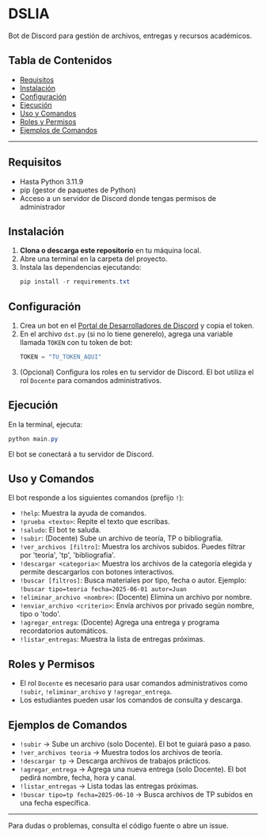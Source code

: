 # DSLIA

Bot de Discord para gestión de archivos, entregas y recursos académicos.

## Tabla de Contenidos
- [Requisitos](#requisitos)
- [Instalación](#instalación)
- [Configuración](#configuración)
- [Ejecución](#ejecución)
- [Uso y Comandos](#uso-y-comandos)
- [Roles y Permisos](#roles-y-permisos)
- [Ejemplos de Comandos](#ejemplos-de-comandos)

---

## Requisitos
- Hasta Python 3.11.9
- pip (gestor de paquetes de Python)
- Acceso a un servidor de Discord donde tengas permisos de administrador

## Instalación
1. **Clona o descarga este repositorio** en tu máquina local.
2. Abre una terminal en la carpeta del proyecto.
3. Instala las dependencias ejecutando:
   ```powershell
   pip install -r requirements.txt
   ```

## Configuración
1. Crea un bot en el [Portal de Desarrolladores de Discord](https://discord.com/developers/applications) y copia el token.
2. En el archivo `dst.py` (si no lo tiene generelo), agrega una variable llamada `TOKEN` con tu token de bot:
   ```python
   TOKEN = "TU_TOKEN_AQUI"
   ```
3. (Opcional) Configura los roles en tu servidor de Discord. El bot utiliza el rol `Docente` para comandos administrativos.

## Ejecución
En la terminal, ejecuta:
```powershell
python main.py
```
El bot se conectará a tu servidor de Discord.

## Uso y Comandos
El bot responde a los siguientes comandos (prefijo `!`):
- `!help`: Muestra la ayuda de comandos.
- `!prueba <texto>`: Repite el texto que escribas.
- `!saludo`: El bot te saluda.
- `!subir`: (Docente) Sube un archivo de teoría, TP o bibliografía.
- `!ver_archivos [filtro]`: Muestra los archivos subidos. Puedes filtrar por 'teoria', 'tp', 'bibliografia'.
- `!descargar <categoria>`: Muestra los archivos de la categoría elegida y permite descargarlos con botones interactivos.
- `!buscar [filtros]`: Busca materiales por tipo, fecha o autor. Ejemplo: `!buscar tipo=teoria fecha=2025-06-01 autor=Juan`
- `!eliminar_archivo <nombre>`: (Docente) Elimina un archivo por nombre.
- `!enviar_archivo <criterio>`: Envía archivos por privado según nombre, tipo o 'todo'.
- `!agregar_entrega`: (Docente) Agrega una entrega y programa recordatorios automáticos.
- `!listar_entregas`: Muestra la lista de entregas próximas.

## Roles y Permisos
- El rol `Docente` es necesario para usar comandos administrativos como `!subir`, `!eliminar_archivo` y `!agregar_entrega`.
- Los estudiantes pueden usar los comandos de consulta y descarga.

## Ejemplos de Comandos
- `!subir` → Sube un archivo (solo Docente). El bot te guiará paso a paso.
- `!ver_archivos teoria` → Muestra todos los archivos de teoría.
- `!descargar tp` → Descarga archivos de trabajos prácticos.
- `!agregar_entrega` → Agrega una nueva entrega (solo Docente). El bot pedirá nombre, fecha, hora y canal.
- `!listar_entregas` → Lista todas las entregas próximas.
- `!buscar tipo=tp fecha=2025-06-10` → Busca archivos de TP subidos en una fecha específica.

---

Para dudas o problemas, consulta el código fuente o abre un issue.
